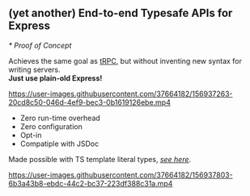 ## (yet another) End-to-end Typesafe APIs for Express

_\* Proof of Concept_

Achieves the same goal as [tRPC](https://github.com/trpc/trpc), but without inventing new syntax for writing servers. \
**Just use plain-old Express!**

https://user-images.githubusercontent.com/37664182/156937263-20cd8c50-046d-4ef9-bec3-0b1619126ebe.mp4

- Zero run-time overhead
- Zero configuration
- Opt-in
- Compatiple with JSDoc

Made possible with TS template literal types, [_see here_](https://github.com/ghoullier/awesome-template-literal-types).

https://user-images.githubusercontent.com/37664182/156937803-6b3a43b8-ebdc-44c2-bc37-223df388c31a.mp4
